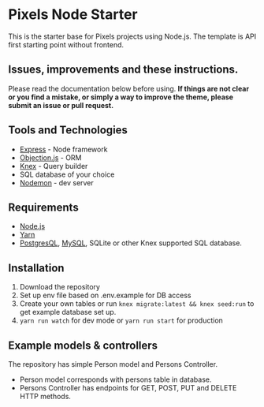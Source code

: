 # Pixels Node Starter

This is the starter base for Pixels projects using Node.js. The template is API first starting point without frontend.

## Issues, improvements and these instructions.

Please read the documentation below before using. **If things are not clear or you find a mistake, or simply a way to improve the theme, please submit an issue or pull request.**

## Tools and Technologies

* [Express](https://expressjs.com/) - Node framework
* [Objection.js](https://vincit.github.io/objection.js/) - ORM
* [Knex](http://knexjs.org/) - Query builder
* SQL database of your choice
* [Nodemon](https://www.npmjs.com/package/nodemon) - dev server

## Requirements

* [Node.js](https://nodejs.org/)
* [Yarn](https://yarnpkg.com/lang/en/)
* [PostgresQL](https://www.postgresql.org/), [MySQL](https://www.mysql.com/), SQLite or other Knex supported SQL database.

## Installation

1. Download the repository
2. Set up env file based on .env.example for DB access
3. Create your own tables or run `knex migrate:latest && knex seed:run` to get example database set up.
4. `yarn run watch` for dev mode or `yarn run start` for production


## Example models & controllers

The repository has simple Person model and Persons Controller. 

* Person model corresponds with persons table in database. 
* Persons Controller has endpoints for GET, POST, PUT and DELETE HTTP methods.